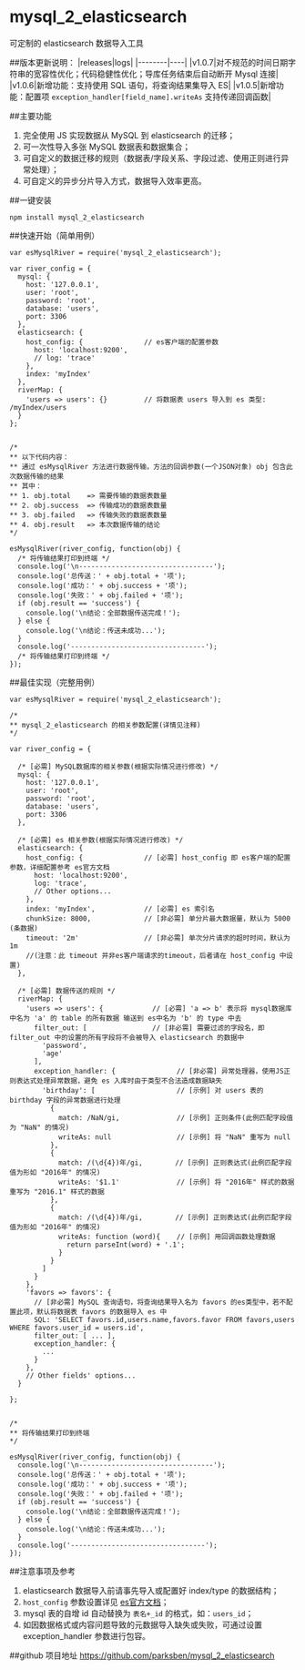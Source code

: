 # mysql_2_elasticsearch


可定制的 elasticsearch 数据导入工具

##版本更新说明：
|releases|logs|
|--------|----|
|v1.0.7|对不规范的时间日期字符串的宽容性优化；代码稳健性优化；导库任务结束后自动断开 Mysql 连接|
|v1.0.6|新增功能：支持使用 SQL 语句，将查询结果集导入 ES|
|v1.0.5|新增功能：配置项 ```exception_handler[field_name].writeAs``` 支持传递回调函数|

##主要功能
1. 完全使用 JS 实现数据从 MySQL 到 elasticsearch 的迁移；
2. 可一次性导入多张 MySQL 数据表和数据集合；
2. 可自定义的数据迁移的规则（数据表/字段关系、字段过滤、使用正则进行异常处理）；
3. 可自定义的异步分片导入方式，数据导入效率更高。

##一键安装
```
npm install mysql_2_elasticsearch
```

##快速开始（简单用例）
```
var esMysqlRiver = require('mysql_2_elasticsearch');

var river_config = {
  mysql: {
    host: '127.0.0.1',
    user: 'root',
    password: 'root',
    database: 'users',
    port: 3306
  },
  elasticsearch: {
    host_config: {               // es客户端的配置参数
      host: 'localhost:9200',
      // log: 'trace'
    },
    index: 'myIndex'
  },
  riverMap: {
    'users => users': {}         // 将数据表 users 导入到 es 类型: /myIndex/users
  }
};


/*
** 以下代码内容：
** 通过 esMysqlRiver 方法进行数据传输，方法的回调参数(一个JSON对象) obj 包含此次数据传输的结果
** 其中：
** 1. obj.total    => 需要传输的数据表数量
** 2. obj.success  => 传输成功的数据表数量
** 3. obj.failed   => 传输失败的数据表数量
** 4. obj.result   => 本次数据传输的结论
*/

esMysqlRiver(river_config, function(obj) {
  /* 将传输结果打印到终端 */
  console.log('\n---------------------------------');
  console.log('总传送：' + obj.total + '项');
  console.log('成功：' + obj.success + '项');
  console.log('失败：' + obj.failed + '项');
  if (obj.result == 'success') {
    console.log('\n结论：全部数据传送完成！');
  } else {
    console.log('\n结论：传送未成功...');
  }
  console.log('---------------------------------');
  /* 将传输结果打印到终端 */
});
```

##最佳实现（完整用例）
```
var esMysqlRiver = require('mysql_2_elasticsearch');

/*
** mysql_2_elasticsearch 的相关参数配置(详情见注释)
*/

var river_config = {

  /* [必需] MySQL数据库的相关参数(根据实际情况进行修改) */
  mysql: {
    host: '127.0.0.1',
    user: 'root',
    password: 'root',
    database: 'users',
    port: 3306
  },

  /* [必需] es 相关参数(根据实际情况进行修改) */
  elasticsearch: {
    host_config: {               // [必需] host_config 即 es客户端的配置参数，详细配置参考 es官方文档
      host: 'localhost:9200',
      log: 'trace',
      // Other options...
    },
    index: 'myIndex',            // [必需] es 索引名
    chunkSize: 8000,             // [非必需] 单分片最大数据量，默认为 5000 (条数据)
    timeout: '2m'                // [非必需] 单次分片请求的超时时间，默认为 1m
    //(注意：此 timeout 并非es客户端请求的timeout，后者请在 host_config 中设置)
  },

  /* [必需] 数据传送的规则 */
  riverMap: {
    'users => users': {            // [必需] 'a => b' 表示将 mysql数据库中名为 'a' 的 table 的所有数据 输送到 es中名为 'b' 的 type 中去
      filter_out: [                // [非必需] 需要过滤的字段名，即 filter_out 中的设置的所有字段将不会被导入 elasticsearch 的数据中
        'password',
        'age'
      ],
      exception_handler: {               // [非必需] 异常处理器，使用JS正则表达式处理异常数据，避免 es 入库时由于类型不合法造成数据缺失
        'birthday': [                    // [示例] 对 users 表的 birthday 字段的异常数据进行处理
          {
            match: /NaN/gi,              // [示例] 正则条件(此例匹配字段值为 "NaN" 的情况)
            writeAs: null                // [示例] 将 "NaN" 重写为 null
          },
          {
            match: /(\d{4})年/gi,        // [示例] 正则表达式(此例匹配字段值为形如 "2016年" 的情况)
            writeAs: '$1.1'              // [示例] 将 "2016年" 样式的数据重写为 "2016.1" 样式的数据
          },
          {
            match: /(\d{4})年/gi,        // [示例] 正则表达式(此例匹配字段值为形如 "2016年" 的情况)
            writeAs: function (word){    // [示例] 用回调函数处理数据
              return parseInt(word) + '.1';
            }
          }
        ]
      }
    },
    'favors => favors': {
      // [非必需] MySQL 查询语句，将查询结果导入名为 favors 的es类型中，若不配置此项，默认将数据表 favors 的数据导入 es 中
      SQL: 'SELECT favors.id,users.name,favors.favor FROM favors,users WHERE favors.user_id = users.id',
      filter_out: [ ... ],
      exception_handler: {
        ...
      }
    },
    // Other fields' options...
  }

};


/*
** 将传输结果打印到终端
*/

esMysqlRiver(river_config, function(obj) {
  console.log('\n---------------------------------');
  console.log('总传送：' + obj.total + '项');
  console.log('成功：' + obj.success + '项');
  console.log('失败：' + obj.failed + '项');
  if (obj.result == 'success') {
    console.log('\n结论：全部数据传送完成！');
  } else {
    console.log('\n结论：传送未成功...');
  }
  console.log('---------------------------------');
});
```

##注意事项及参考
1. elasticsearch 数据导入前请事先导入或配置好 index/type 的数据结构；
2. ```host_config``` 参数设置详见 [es官方文档](https://www.elastic.co/guide/en/elasticsearch/client/javascript-api/current/configuration.html)；
3. mysql 表的自增 id 自动替换为 ```表名+_id``` 的格式，如：```users_id```；
4. 如因数据格式或内容问题导致的元数据导入缺失或失败，可通过设置 exception_handler 参数进行包容。

##github 项目地址
https://github.com/parksben/mysql_2_elasticsearch
